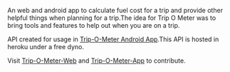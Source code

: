 An web and android app to calculate fuel cost for a trip and provide other helpful things when planning for a trip.The idea for Trip O Meter was to bring tools and features to help out when you are on a trip.

API created for usage in [Trip-O-Meter Android App](https://midhunhk.github.io/trip-o-meter/).This API is hosted in heroku under a free dyno.

Visit [Trip-O-Meter-Web](https://github.com/RaghuChandrasekaran/trip-o-meter-web) and [Trip-O-Meter-App](https://github.com/midhunhk/trip-o-meter/) to contribute.